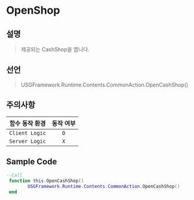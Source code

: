 # OpenShop
## 설명
> 제공되는 CashShop을 엽니다.
## 선언
> USGFramework.Runtime.Contents.CommonAction.OpenCashShop()
## 주의사항
|    **함수 동작 환경**    | **동작 여부** |
|:------------------:|:---------:|
| ```Client Logic``` |  ```O```  |
| ```Server Logic``` |  ```X```  |

## Sample Code
```lua
--Call
 function this.OpenCashShop()
        USGFramework.Runtime.Contents.CommonAction.OpenCashShop()
 end
```

